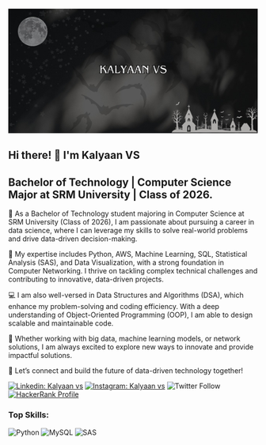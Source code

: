 ![image alt](https://github.com/Kalyaan-vs/kalyaan-vs/blob/4edc9d883da0a8a1cd15fdd62f6259453782b2b1/github.jpg) 

## Hi there! 👋 I'm Kalyaan VS
## Bachelor of Technology | Computer Science Major at SRM University | Class of 2026.

🚀 As a Bachelor of Technology student majoring in Computer Science at SRM University (Class of 2026), I am passionate about pursuing a career in data science, where I can leverage my skills to solve real-world problems and drive data-driven decision-making.

🧠 My expertise includes Python, AWS, Machine Learning, SQL, Statistical Analysis (SAS), and Data Visualization, with a strong foundation in Computer Networking. I thrive on tackling complex technical challenges and contributing to innovative, data-driven projects.

💻 I am also well-versed in Data Structures and Algorithms (DSA), which enhance my problem-solving and coding efficiency. With a deep understanding of Object-Oriented Programming (OOP), I am able to design scalable and maintainable code.

🔐 Whether working with big data, machine learning models, or network solutions, I am always excited to explore new ways to innovate and provide impactful solutions.

🌟 Let’s connect and build the future of data-driven technology together!

[![Linkedin: Kalyaan vs](https://img.shields.io/badge/-Kalyaan_vs-blue?style=flat-square&logo=Linkedin&logoColor=white&link=https://www.linkedin.com/in/kalyaan-vs/)](https://www.linkedin.com/in/kalyaan-vs/)
[![Instagram: Kalyaan vs](https://img.shields.io/badge/-Kalyaan._vs-c13584?style=flat-square&logo=Instagram&logoColor=white&link=https://www.instagram.com/kalyaan._vs/)](https://www.instagram.com/kalyaan._vs/)
![Twitter Follow](https://img.shields.io/twitter/follow/Kalyaan_vs?style=social) 
[![HackerRank Profile](https://img.shields.io/badge/HackerRank-Kv5286-blue?style=social&logo=hackerrank)](https://www.hackerrank.com/profile/kv5286)

### Top Skills:
![Python](https://img.shields.io/badge/Python-3776AB?style=for-the-badge&logo=python&logoColor=white)  ![MySQL](https://img.shields.io/badge/MySQL-4479A1?style=for-the-badge&logo=mysql&logoColor=white)  ![SAS](https://img.shields.io/badge/SAS-00A860?style=for-the-badge&logo=SAS&logoColor=white)

